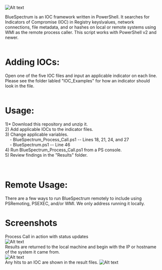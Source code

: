 ![Alt text](https://github.com/WiredPulse/BlueSpectrum/blob/master/Screenshots/BlueSpectrum.PNG?raw=true "Optional Title")


BlueSpectrum is an IOC framework written in PowerShell. It searches for Indicators of Compromise (IOC) in Registry keys\values, network connections, file metadata, and or hashes on local or remote systems using WMI as the remote process caller. This script works with PowerShell v2 and newer. 
<br>
<br>
# Adding IOCs:<br>
Open one of the five IOC files and input an applicable indicator on each line. Please see the folder labled "IOC_Examples" for how an indicator should look in the file. 
<br>
<br>
# Usage:<br>
1)* Download this repository and unzip it.<br>
2) Add applicable IOCs to the indicator files.<br>
3) Change applicable variables.<br>
&#160;&#160;&#160;&#160;- BlueSpectrum_Process_Call.ps1 -- Lines 18, 21, 24, and 27<br>
&#160;&#160;&#160;&#160;- BlueSpectrum.ps1 -- Line 46<br>
4) Run BlueSpectrum_Process_Call.ps1 from a PS console.<br>
5) Review findings in the "Results" folder.<br>
<br>
<br>
# Remote Usage:<br>
There are a few ways to run BlueSpectrum remotely to include using PSRemoting, PSEXEC, and/or WMI. We only address running it locally. 

# Screenshots
Process Call in action with status updates<br>
![Alt text](https://github.com/WiredPulse/BlueSpectrum/blob/master/Screenshots/Process_Call.PNG?raw=true "Optional Title")
<br>
Results are returned to the local machine and begin with the IP or hostname of the system it came from.<br>
![Alt text](https://github.com/WiredPulse/BlueSpectrum/blob/master/Screenshots/Results.PNG?raw=true "Optional Title")
<br>
Any hits to an IOC are shown in the result files. 
![Alt text](https://github.com/WiredPulse/BlueSpectrum/blob/master/Screenshots/IOC_Hits.PNG?raw=true "Optional Title")
